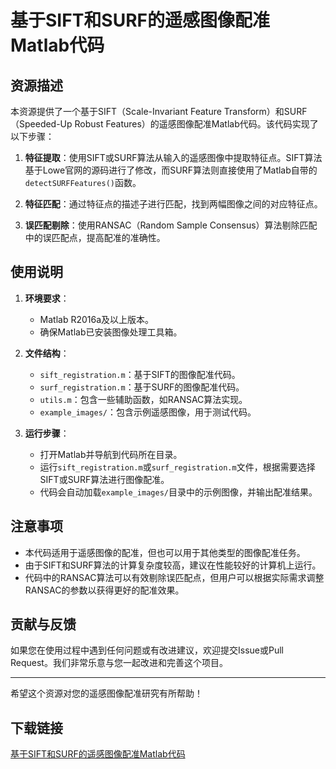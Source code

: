 # 基于SIFT和SURF的遥感图像配准Matlab代码

## 资源描述

本资源提供了一个基于SIFT（Scale-Invariant Feature Transform）和SURF（Speeded-Up Robust Features）的遥感图像配准Matlab代码。该代码实现了以下步骤：

1. **特征提取**：使用SIFT或SURF算法从输入的遥感图像中提取特征点。SIFT算法基于Lowe官网的源码进行了修改，而SURF算法则直接使用了Matlab自带的`detectSURFFeatures()`函数。

2. **特征匹配**：通过特征点的描述子进行匹配，找到两幅图像之间的对应特征点。

3. **误匹配剔除**：使用RANSAC（Random Sample Consensus）算法剔除匹配中的误匹配点，提高配准的准确性。

## 使用说明

1. **环境要求**：
   - Matlab R2016a及以上版本。
   - 确保Matlab已安装图像处理工具箱。

2. **文件结构**：
   - `sift_registration.m`：基于SIFT的图像配准代码。
   - `surf_registration.m`：基于SURF的图像配准代码。
   - `utils.m`：包含一些辅助函数，如RANSAC算法实现。
   - `example_images/`：包含示例遥感图像，用于测试代码。

3. **运行步骤**：
   - 打开Matlab并导航到代码所在目录。
   - 运行`sift_registration.m`或`surf_registration.m`文件，根据需要选择SIFT或SURF算法进行图像配准。
   - 代码会自动加载`example_images/`目录中的示例图像，并输出配准结果。

## 注意事项

- 本代码适用于遥感图像的配准，但也可以用于其他类型的图像配准任务。
- 由于SIFT和SURF算法的计算复杂度较高，建议在性能较好的计算机上运行。
- 代码中的RANSAC算法可以有效剔除误匹配点，但用户可以根据实际需求调整RANSAC的参数以获得更好的配准效果。

## 贡献与反馈

如果您在使用过程中遇到任何问题或有改进建议，欢迎提交Issue或Pull Request。我们非常乐意与您一起改进和完善这个项目。

---

希望这个资源对您的遥感图像配准研究有所帮助！

## 下载链接

[基于SIFT和SURF的遥感图像配准Matlab代码](https://pan.quark.cn/s/3a301e21f6be)
